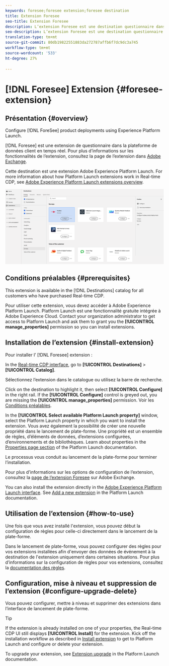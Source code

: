 ```yaml
---
keywords: foresee;foresee extension;foresee destination
title: Extension Foresee
seo-title: Extension Foresee
description: L’extension Foresee est une destination questionnaire dans la plateforme de données clientes en temps réel. Pour plus d’informations sur les fonctionnalités de l’extension, consultez la page de l’extension dans Adobe Exchange.
seo-description: L’extension Foresee est une destination questionnaire dans la plateforme de données clientes en temps réel. Pour plus d’informations sur les fonctionnalités de l’extension, consultez la page de l’extension dans Adobe Exchange.
translation-type: tm+mt
source-git-commit: 80db19822551883da272787affb6f7dc9dc3a745
workflow-type: tm+mt
source-wordcount: '533'
ht-degree: 27%

---
```



# [!DNL Foresee] Extension {#foresee-extension}

## Présentation {#overview}

Configure [!DNL ForeSee] product deployments using Experience Platform Launch.

[!DNL Foresee] est une extension de questionnaire dans la plateforme de données client en temps réel. Pour plus d’informations sur les fonctionnalités de l’extension, consultez la page de l’extension dans [Adobe Exchange](https://exchange.adobe.com/experiencecloud.details.100164.html).

Cette destination est une extension Adobe Experience Platform Launch. For more information about how Platform Launch extensions work in Real-time CDP, see [Adobe Experience Platform Launch extensions overview](../launch-extensions/overview.md).

![Extension Foresee](../../assets/catalog/survey/foresee/catalog.png)

## Conditions préalables  {#prerequisites}

This extension is available in the [!DNL Destinations] catalog for all customers who have purchased Real-time CDP.

Pour utiliser cette extension, vous devez accéder à Adobe Experience Platform Launch.  Platform Launch est une fonctionnalité gratuite intégrée à Adobe Experience Cloud. Contact your organization administrator to get access to Platform Launch and ask them to grant you the **[!UICONTROL manage_properties]** permission so you can install extensions.

## Installation de l’extension {#install-extension}

Pour installer l’ [!DNL Foresee] extension :

In the [Real-time CDP interface](http://platform.adobe.com/), go to **[!UICONTROL Destinations]** > **[!UICONTROL Catalog]**.

Sélectionnez l’extension dans le catalogue ou utilisez la barre de recherche.

Click on the destination to highlight it, then select **[!UICONTROL Configure]** in the right rail. If the **[!UICONTROL Configure]** control is greyed out, you are missing the **[!UICONTROL manage_properties]** permission. Voir les [Conditions préalables](#prerequisites).

In the **[!UICONTROL Select available Platform Launch property]** window, select the Platform Launch property in which you want to install the extension. Vous avez également la possibilité de créer une nouvelle propriété dans le lancement de plate-forme. Une propriété est un ensemble de règles, d’éléments de données, d’extensions configurées, d’environnements et de bibliothèques. Learn about properties in the [Properties page section](https://experienceleague.adobe.com/docs/launch/using/reference/admin/companies-and-properties.html#properties-page) of the Platform Launch documentation.

Le processus vous conduit au lancement de la plate-forme pour terminer l’installation.

Pour plus d’informations sur les options de configuration de l’extension, consultez la [page de l’extension Foresee](https://exchange.adobe.com/experiencecloud.details.100164.html) sur Adobe Exchange.

You can also install the extension directly in the [Adobe Experience Platform Launch interface](https://launch.adobe.com/). See [Add a new extension](https://experienceleague.adobe.com/docs/launch/using/reference/manage-resources/extensions/overview.html?lang=en#add-a-new-extension) in the Platform Launch documentation.

## Utilisation de l’extension {#how-to-use}

Une fois que vous avez installé l&#39;extension, vous pouvez début la configuration de règles pour celle-ci directement dans le lancement de la plate-forme.

Dans le lancement de plate-forme, vous pouvez configurer des règles pour vos extensions installées afin d&#39;envoyer des données de événement à la destination de l&#39;extension uniquement dans certaines situations. Pour plus d’informations sur la configuration de règles pour vos extensions, consultez la [documentation des règles](https://experienceleague.adobe.com/docs/launch/using/reference/manage-resources/rules.html).

## Configuration, mise à niveau et suppression de l’extension {#configure-upgrade-delete}

Vous pouvez configurer, mettre à niveau et supprimer des extensions dans l’interface de lancement de plate-forme.

>[!TIP]
>
>If the extension is already installed on one of your properties, the Real-time CDP UI still displays **[!UICONTROL Install]** for the extension. Kick off the installation workflow as described in [Install extension](#install-extension) to get to Platform Launch and configure or delete your extension.

To upgrade your extension, see [Extension upgrade](https://experienceleague.adobe.com/docs/launch/using/reference/manage-resources/extensions/extension-upgrade.html) in the Platform Launch documentation.
